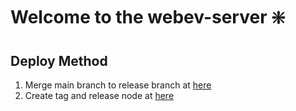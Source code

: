 # Welcome to the webev-server :sparkle:

## Deploy Method
1. Merge main branch to release branch at [here](https://github.com/itizaworld/webev-server/compare/release...main?title=Release)
1. Create tag and release node at [here](https://github.com/itizaworld/webev-server/releases/new)
